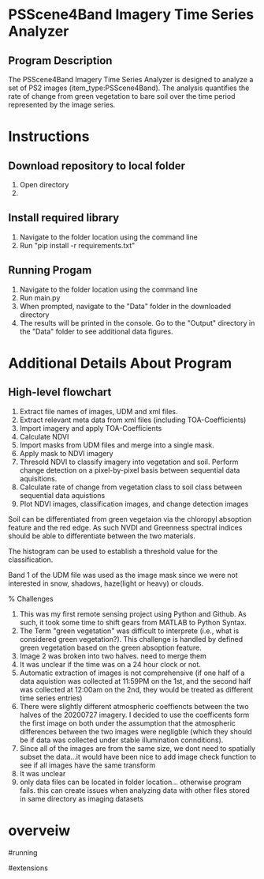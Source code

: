 # PSScene4Band Imagery Time Series Analyzer
## Program Description

The PSScene4Band Imagery Time Series Analyzer is designed to analyze a set of
PS2 images (item_type:PSScene4Band). The analysis quantifies the rate of change
from green vegetation to bare soil over the time period represented by the 
image series.


# Instructions

## Download repository to local folder
1) Open directory
2)

## Install required library
1) Navigate to the folder location using the command line
2) Run "pip install -r requirements.txt"

## Running Progam
1) Navigate to the folder location using the command line
2) Run main.py
3) When prompted, navigate to the "Data" folder in the downloaded directory
4) The results will be printed in the console. Go to the "Output" directory in 
the "Data" folder to see additional data figures.

# Additional Details About Program

## High-level flowchart
1) Extract file names of images, UDM and xml files.
2) Extract relevant meta data from xml files (including TOA-Coefficients)
3) Import imagery and apply TOA-Coefficients
4) Calculate NDVI
5) Import masks from UDM files and merge into a single mask. 
6) Apply mask to NDVI imagery
7) Thresold NDVI to classify imagery into vegetation and soil. Perform change
detection on a pixel-by-pixel basis between sequential data aquisitions.
8) Calculate rate of change from vegetation class to soil class between
sequential data aquistions
9) Plot NDVI images, classification images, and change detection images


Soil can be differentiated from green vegetaion via the chloropyl absoption feature and the red edge. As such NVDI and Greenness spectral indices should be able to differentiate between the two materials.

The histogram can be used to establish a threshold value for the classification. 

Band 1 of the UDM file was used as the image mask since we were not interested in snow, shadows, haze(light or heavy) or clouds. 

% Challenges

1) This was my first remote sensing project using Python and Github. As such, it took some time to shift gears from MATLAB to Python Syntax. 
2) The Term "green vegetation" was difficult to interprete (i.e., what is considered green vegetation?). This challenge is handled by defined green vegetation based on the green absoption feature.
3) Image 2 was broken into two halves. need to merge them
4) It was unclear if the time was on a 24 hour clock or not.
5) Automatic extraction of images is not comprehensive (if one half of a data aquistion was collected at 11:59PM on the 1st, and the second half was collected at 12:00am on the 2nd, they would be treated as different time series entries)
6) There were slightly different atmospheric coeffiencts between the two halves of the 20200727 imagery. I decided to use the coefficents form the first image on both under the assumption that the atmospheric differences between the two images were negligble (which they should be if data was collected under stable illumination connditions).
7) Since all of the images are from the same size, we dont need to spatially subset the data...it would have been nice to add image check function to see if all images have the same transform
8) It was unclear 
9) only data files can be located in folder location... otherwise program fails. this can create issues when analyzing data with other files stored in same directory as imaging datasets



# overveiw 

#running



#extensions

